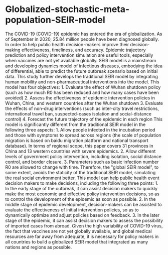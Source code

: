 # Globalized-stochastic-meta-population-SEIR-model
The COVID-19 (COVID-19) epidemic has entered the era of globalization. As of September in 2020, 25.84 million people have been diagnosed globally. In order to help public health decision-makers improve their decision-making effectiveness, timeliness, and accuracy. Epidemic trajectory prediction and policy intervention simulation are useful tools, especially when vaccines are not yet available globally. SEIR model is a mainstream and developing dynamics model of infectious diseases, embodying the idea of differential, able to predict the future outbreak scenario based on initial data. This study further develops the traditional SEIR model by integrating human mobility and non-pharmaceutical interventions into the model.    This model has four objectives:  1. Evaluate the effect of Wuhan shutdown policy (such as how much R0 has been reduced and how many cases have been avoided)  2. Assess the effectiveness of epidemic intervention policies in Wuhan, China, and western countries after the Wuhan shutdown  3. Evaluate the effects of non-drug interventions (such as inter-city travel restrictions, international travel ban, suspected-cases isolation and social-distance control)  4. Forecast the future trajectory of the epidemic in each region    This model is significantly different from the traditional SEIR model in the following three aspects:  1. Allow people infected in the incubation period and those with symptoms to spread across regions (the scale of population migration is based on baidu migration platform and national transport database). In terms of regional scope, this paper covers 31 provinces in China and 13 western countries with severe epidemics.  2. Allow different levels of government policy intervention, including isolation, social distance control, and border closure.  3. Parameters such as basic infection number R0 are allowed to change with time.  Therefore, the "global SEIR model", to some extent, avoids the staticity of the traditional SEIR model, simulating the real social environment better.   This model can help public health event decision makers to make decisions, including the following three points:  1. In the early stage of the outbreak, it can assist decision makers to quickly make the most economic and effective policy intervention decisions, so as to control the development of the epidemic as soon as possible.  2. In the middle stage of epidemic development, decision-makers can be assisted to evaluate the effectiveness of initial intervention policies, so as to dynamically optimize and adjust policies based on feedback.  3. In the later stage of the epidemic, it can assist decision makers to assess the possibility of imported cases from abroad.  Given the high variability of COVID-19 virus, the fact that vaccines are not yet globally available, and global medical resources are far away from adequate, it is necessary for policy makers in all countries to build a globalized SEIR model that integrated as many nations and regions as possible.
